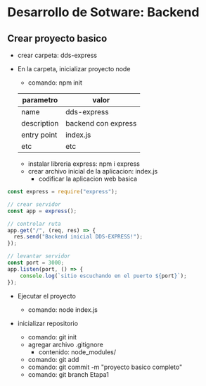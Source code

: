 # Desarrollo de Sotware: Backend

## Crear proyecto basico
* crear carpeta: dds-express
* En la carpeta, inicializar proyecto node
    * comando: npm init

  |parametro | valor |
  |--- |--|
  |name|dds-express|
  |description| backend con express|
  |entry point| index.js|
  |etc| etc|


  * instalar libreria express: npm i express
  * crear archivo inicial de la aplicacion: index.js
    * codificar la aplicacion web basica

```javascript
const express = require("express");

// crear servidor
const app = express();

// controlar ruta
app.get("/", (req, res) => {
  res.send("Backend inicial DDS-EXPRESS!");
});

// levantar servidor
const port = 3000;
app.listen(port, () => {
    console.log(`sitio escuchando en el puerto ${port}`);
});
```
* Ejecutar el proyecto
  * comando: node index.js

* inicializar repositorio
  * comando: git init
  * agregar archivo .gitignore
    * contenido: node_modules/
  * comando: git add 
  * comando: git commit -m "proyecto basico completo"
  * comando: git branch Etapa1
